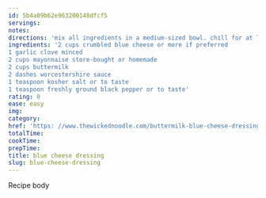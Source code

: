 ```yaml
---
id: 5b4a09b62e963200148dfcf5
servings:
notes:
directions: 'mix all ingredients in a medium-sized bowl. chill for at least an hour before using to allow flavors to meld. store in refrigerator for up to two weeks.'
ingredients: '2 cups crumbled blue cheese or more if preferred
1 garlic clove minced
2 cups mayonnaise store-bought or homemade
2 cups buttermilk
2 dashes worcestershire sauce
1 teaspoon kosher salt or to taste
1 teaspoon freshly ground black pepper or to taste'
rating: 0
ease: easy
img:
category:
href: 'https: //www.thewickednoodle.com/buttermilk-blue-cheese-dressing/'
totalTime:
cookTime:
prepTime:
title: blue cheese dressing
slug: blue-cheese-dressing
---
```

Recipe body
